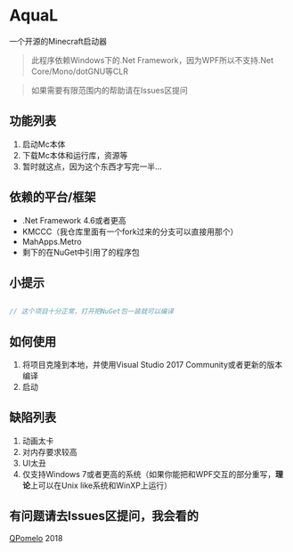AquaL
========

一个开源的Minecraft启动器

>此程序依赖Windows下的.Net Framework，因为WPF所以不支持.Net Core/Mono/dotGNU等CLR

>如果需要有限范围内的帮助请在Issues区提问

## 功能列表
1. 启动Mc本体
2. 下载Mc本体和运行库，资源等
3. 暂时就这点，因为这个东西才写完一半...

## 依赖的平台/框架
 + .Net Framework 4.6或者更高
 + KMCCC（我仓库里面有一个fork过来的分支可以直接用那个）
 + MahApps.Metro
 + 剩下的在NuGet中引用了的程序包

## 小提示
```csharp

// 这个项目十分正常，打开把NuGet包一装就可以编译

```

## 如何使用
1. 将项目克隆到本地，并使用Visual Studio 2017 Community或者更新的版本编译
2. 启动

## 缺陷列表
1. 动画太卡
2. 对内存要求较高
3. UI太丑
4. 仅支持Windows 7或者更高的系统（如果你能把和WPF交互的部分重写，**理论**上可以在Unix like系统和WinXP上运行）

## 有问题请去Issues区提问，我会看的

[QPomelo](https://llquery.cn) 2018
